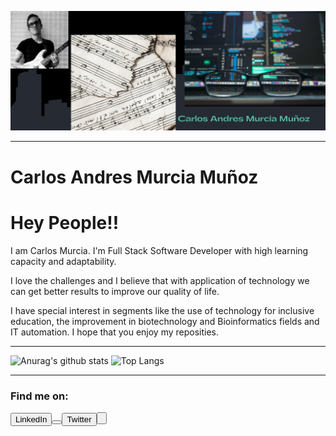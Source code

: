 ![Header](./images/banner-github.png)

---

# Carlos Andres Murcia Muñoz # 
# Hey People!!
I am Carlos Murcia. I'm Full Stack Software Developer with high learning capacity and adaptability. 

I love the challenges and I believe that with application of technology we can get better results to improve our quality of life. 

I have special interest in segments like the use of technology for inclusive education, the improvement in biotechnology and Bioinformatics fields and IT automation. I hope that you enjoy my reposities. 

---

![Anurag's github stats](https://github-readme-stats.vercel.app/api?username=Charliemur2&show_icons=true&theme=radical)   ![Top Langs](https://github-readme-stats.vercel.app/api/top-langs/?username=Charliemur2&layout=compact)

---

### Find me on: ###

<a href="https://www.linkedin.com/in/carlos-andres-murcia-munoz/"><button>LinkedIn<button></a> 
<a href="https://twitter.com/charliesoka"><button>Twitter<button></a> 


